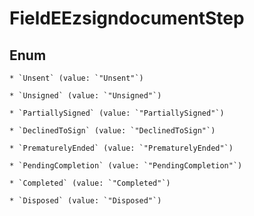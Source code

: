 
# FieldEEzsigndocumentStep

## Enum


    * `Unsent` (value: `"Unsent"`)

    * `Unsigned` (value: `"Unsigned"`)

    * `PartiallySigned` (value: `"PartiallySigned"`)

    * `DeclinedToSign` (value: `"DeclinedToSign"`)

    * `PrematurelyEnded` (value: `"PrematurelyEnded"`)

    * `PendingCompletion` (value: `"PendingCompletion"`)

    * `Completed` (value: `"Completed"`)

    * `Disposed` (value: `"Disposed"`)



